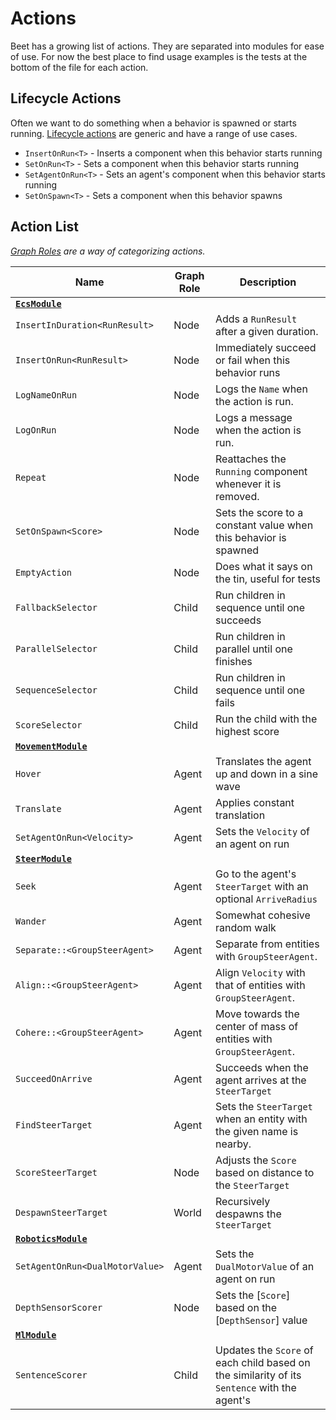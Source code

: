 # Actions

Beet has a growing list of actions. They are separated into modules for ease of use.
For now the best place to find usage examples is the tests at the bottom of the file for each action.


## Lifecycle Actions

Often we want to do something when a behavior is spawned or starts running. [Lifecycle actions][lifecycle-actions] are generic and have a range of use cases.

- `InsertOnRun<T>` - Inserts a component when this behavior starts running
- `SetOnRun<T>` - Sets a component when this behavior starts running
- `SetAgentOnRun<T>` - Sets an agent's component when this behavior starts running
- `SetOnSpawn<T>` - Sets a component when this behavior spawns

## Action List

*[Graph Roles](./concepts.md#graph-roles) are a way of categorizing actions.*

| Name                                   | Graph Role | Description                                                                                  |
| -------------------------------------- | ---------- | -------------------------------------------------------------------------------------------- |
| [**`EcsModule`**][EcsModule]           |            |                                                                                              |
| `InsertInDuration<RunResult>`          | Node       | Adds a `RunResult` after a given duration.                                                   |
| `InsertOnRun<RunResult>`               | Node       | Immediately succeed or fail when this behavior runs                                          |
| `LogNameOnRun`                         | Node       | Logs the `Name` when the action is run.                                                      |
| `LogOnRun`                             | Node       | Logs a message when the action is run.                                                       |
| `Repeat`                               | Node       | Reattaches the `Running` component whenever it is removed.                                   |
| `SetOnSpawn<Score>`                    | Node       | Sets the score to a constant value when this behavior is spawned                             |
| `EmptyAction`                          | Node       | Does what it says on the tin, useful for tests                                               |
| `FallbackSelector`                     | Child      | Run children in sequence until one succeeds                                                  |
| `ParallelSelector`                     | Child      | Run children in parallel until one finishes                                                  |
| `SequenceSelector`                     | Child      | Run children in sequence until one fails                                                     |
| `ScoreSelector`                        | Child      | Run the child with the highest score                                                         |
| [**`MovementModule`**][MovementModule] |            |                                                                                              |
| `Hover`                                | Agent      | Translates the agent up and down in a sine wave                                              |
| `Translate`                            | Agent      | Applies constant translation                                                                 |
| `SetAgentOnRun<Velocity>`              | Agent      | Sets the `Velocity` of an agent on run                                                       |
| [**`SteerModule`**][SteerModule]       |            |                                                                                              |
| `Seek`                                 | Agent      | Go to the agent's `SteerTarget` with an optional `ArriveRadius`                              |
| `Wander`                               | Agent      | Somewhat cohesive random walk                                                                |
| `Separate::<GroupSteerAgent>`          | Agent      | Separate from entities with `GroupSteerAgent`.                                               |
| `Align::<GroupSteerAgent>`             | Agent      | Align `Velocity` with that of entities with `GroupSteerAgent`.                               |
| `Cohere::<GroupSteerAgent>`            | Agent      | Move towards the center of mass of entities with `GroupSteerAgent`.                          |
| `SucceedOnArrive`                      | Agent      | Succeeds when the agent arrives at the `SteerTarget`                                         |
| `FindSteerTarget`                      | Agent      | Sets the `SteerTarget` when an entity with the given name is nearby.                         |
| `ScoreSteerTarget`                     | Node       | Adjusts the `Score` based on distance to the `SteerTarget`                                   |
| `DespawnSteerTarget`                   | World      | Recursively despawns the `SteerTarget`                                                       |
| [**`RoboticsModule`**][RoboticsModule] |            |                                                                                              |
| `SetAgentOnRun<DualMotorValue>`        | Agent      | Sets the `DualMotorValue` of an agent on run                                                 |
| `DepthSensorScorer`                    | Node       | Sets the [`Score`] based on the [`DepthSensor`] value                                        |
| [**`MlModule`**][MlModule]             |            |                                                                                              |
| `SentenceScorer`                       | Child      | Updates the `Score` of each child based on the similarity of its `Sentence` with the agent's |

[lifecycle-actions]:https://github.com/mrchantey/beet/blob/main/crates/beet_ecs/src/ecs_module/actions/lifecycle_actions.rs

[EcsModule]:https://github.com/mrchantey/beet/blob/main/crates/beet_ecs/src/ecs_module/ecs_module.rs
[CoreModule]:https://github.com/mrchantey/beet/blob/main/crates/beet_core/src/core_module/core_module.rs
[MovementModule]:https://github.com/mrchantey/beet/blob/main/crates/beet_core/src/movement/movement_module.rs
[SteerModule]:https://github.com/mrchantey/beet/blob/main/crates/beet_core/src/steer/steer_module.rs
[RoboticsModule]:https://github.com/mrchantey/beet/blob/main/crates/beet_core/src/robotics/robotics_module.rs
[MlModule]:https://github.com/mrchantey/beet/blob/main/crates/beet_ml/src/ml_module/ml_module.rs

